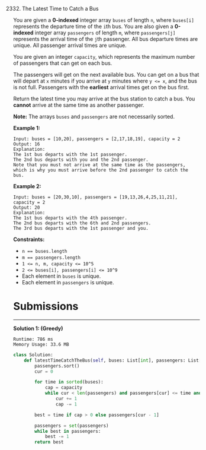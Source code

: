 2332. The Latest Time to Catch a Bus

You are given a **0-indexed** integer array `buses` of length `n`, where `buses[i]` represents the departure time of the `i`th bus. You are also given a **0-indexed** integer array `passengers` of length `m`, where `passengers[j]` represents the arrival time of the `j`th passenger. All bus departure times are unique. All passenger arrival times are unique.

You are given an integer `capacity`, which represents the maximum number of passengers that can get on each bus.

The passengers will get on the next available bus. You can get on a bus that will depart at `x` minutes if you arrive at `y` minutes where `y <= x`, and the bus is not full. Passengers with the **earliest** arrival times get on the bus first.

Return the latest time you may arrive at the bus station to catch a bus. You **cannot** arrive at the same time as another passenger.

**Note:** The arrays `buses` and `passengers` are not necessarily sorted.

 

**Example 1:**
```
Input: buses = [10,20], passengers = [2,17,18,19], capacity = 2
Output: 16
Explanation: 
The 1st bus departs with the 1st passenger. 
The 2nd bus departs with you and the 2nd passenger.
Note that you must not arrive at the same time as the passengers, which is why you must arrive before the 2nd passenger to catch the bus.
```

**Example 2:**
```
Input: buses = [20,30,10], passengers = [19,13,26,4,25,11,21], capacity = 2
Output: 20
Explanation: 
The 1st bus departs with the 4th passenger. 
The 2nd bus departs with the 6th and 2nd passengers.
The 3rd bus departs with the 1st passenger and you.
```

**Constraints:**

* `n == buses.length`
* `m == passengers.length`
* `1 <= n, m, capacity <= 10^5`
* `2 <= buses[i], passengers[i] <= 10^9`
* Each element in `buses` is unique.
* Each element in `passengers` is unique.

# Submissions
---
**Solution 1: (Greedy)**
```
Runtime: 786 ms
Memory Usage: 33.6 MB
```
```python
class Solution:
    def latestTimeCatchTheBus(self, buses: List[int], passengers: List[int], capacity: int) -> int:
        passengers.sort()
        cur = 0

        for time in sorted(buses):
            cap = capacity
            while cur < len(passengers) and passengers[cur] <= time and cap > 0:
                cur += 1
                cap -= 1

        best = time if cap > 0 else passengers[cur - 1]

        passengers = set(passengers)
        while best in passengers:
            best -= 1
        return best
```
